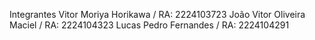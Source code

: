 Integrantes 
Vitor Moriya Horikawa / RA: 2224103723
João Vitor Oliveira Maciel / RA: 2224104323
Lucas Pedro Fernandes / RA: 2224104291
